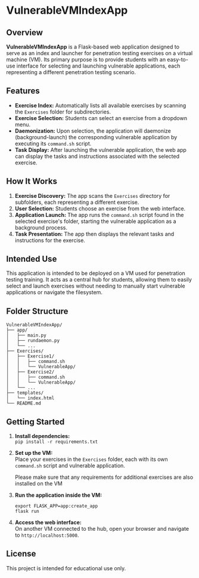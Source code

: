 # VulnerableVMIndexApp

## Overview

**VulnerableVMIndexApp** is a Flask-based web application designed to serve as an index and launcher for penetration testing exercises on a virtual machine (VM). Its primary purpose is to provide students with an easy-to-use interface for selecting and launching vulnerable applications, each representing a different penetration testing scenario.

## Features

- **Exercise Index:** Automatically lists all available exercises by scanning the `Exercises` folder for subdirectories.
- **Exercise Selection:** Students can select an exercise from a dropdown menu.
- **Daemonization:** Upon selection, the application will daemonize (background-launch) the corresponding vulnerable application by executing its `command.sh` script.
- **Task Display:** After launching the vulnerable application, the web app can display the tasks and instructions associated with the selected exercise.

## How It Works

1. **Exercise Discovery:** The app scans the `Exercises` directory for subfolders, each representing a different exercise.
2. **User Selection:** Students choose an exercise from the web interface.
3. **Application Launch:** The app runs the `command.sh` script found in the selected exercise's folder, starting the vulnerable application as a background process.
4. **Task Presentation:** The app then displays the relevant tasks and instructions for the exercise.

## Intended Use

This application is intended to be deployed on a VM used for penetration testing training. It acts as a central hub for students, allowing them to easily select and launch exercises without needing to manually start vulnerable applications or navigate the filesystem.


## Folder Structure

```
VulnerableVMIndexApp/
├── app/
│   ├── main.py
│   ├── rundaemon.py
│   └── ...
├── Exercises/
│   ├── Exercise1/
│   │   ├── command.sh
│   │   └── VulnerableApp/
│   ├── Exercise2/
│   │   ├── command.sh
│   │   └── VulnerableApp/
│   └── ...
├── templates/
│   └── index.html
└── README.md
```

## Getting Started

1. **Install dependencies:**  
   `pip install -r requirements.txt`

2. **Set up the VM:**  
   Place your exercises in the `Exercises` folder, each with its own `command.sh` script and vulnerable application.

   Please make sure that any requirements for additional exercises are also installed on the VM

3. **Run the application inside the VM:**  
   ```
   export FLASK_APP=app:create_app
   flask run
   ```

4. **Access the web interface:**  
   On another VM connected to the hub, open your browser and navigate to `http://localhost:5000`.

## License

This project is intended for educational use only.